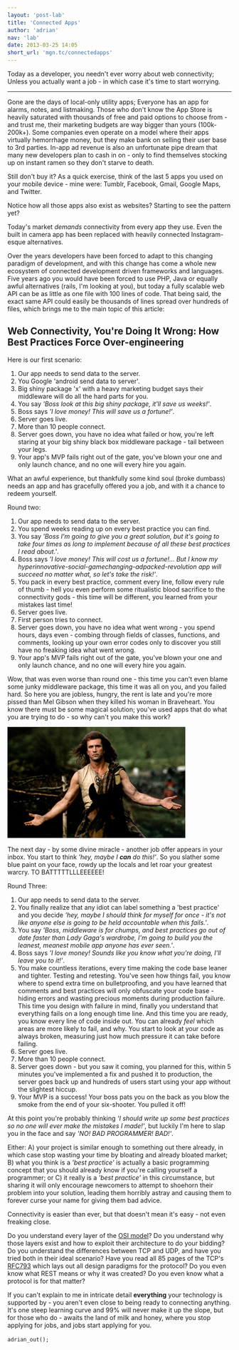 ```yaml
---
layout: 'post-lab'
title: 'Connected Apps'
author: 'adrian'
nav: 'lab'
date: 2013-03-25 14:05
short_url: 'mgn.tc/connectedapps'
---
```

Today as a developer, you needn't ever worry about web connectivity;
Unless you actually want a job - in which case it's time to start worrying.

---

Gone are the days of local-only utility apps; Everyone has an app for alarms, notes, and listmaking. Those who don't know the App Store is heavily saturated with thousands of free and paid options to choose from - and trust me, their marketing budgets are way bigger than yours (100k-200k+). Some companies even operate on a model where their apps virtually hemorrhage money, but they make bank on selling their user base to 3rd parties. In-app ad revenue is also an unfortunate pipe dream that many new developers plan to cash in on - only to find themselves stocking up on instant ramen so they don't starve to death.

Still don't buy it? As a quick exercise, think of the last 5 apps you used on your mobile device - mine were: Tumblr, Facebook, Gmail, Google Maps, and Twitter.

Notice how all those apps also exist as websites? Starting to see the pattern yet?

Today's market *demands* connectivity from every app they use. Even the built in camera app has been replaced with heavily connected Instagram-esque alternatives.

Over the years developers have been forced to adapt to this changing paradigm of development, and with this change has come a whole new ecosystem of connected development driven frameworks and languages. Five years ago you would have been forced to use PHP, Java or equally awful alternatives (rails, I'm looking at you), but today a fully scalable web API can be as little as one file with 100 lines of code. That being said, the exact same API could easily be thousands of lines spread over hundreds of files, which brings me to the main topic of this article:

## Web Connectivity, You're Doing It Wrong: How Best Practices Force Over-engineering

Here is our first scenario:

1. Our app needs to send data to the server.
2. You Google 'android send data to server'.
3. Big shiny package 'x' with a heavy marketing budget says their middleware will do all the hard parts for you.
4. You say *'Boss look at this big shiny package, it'll save us weeks!'*.
5. Boss says *'I love money! This will save us a fortune!'*.
5. Server goes live.
6. More than 10 people connect.
7. Server goes down, you have no idea what failed or how, you're left staring at your big shiny black box middleware package - tail between your legs.
8. Your app's MVP fails right out of the gate, you've blown your one and only launch chance, and no one will every hire you again.

What an awful experience, but thankfully some kind soul (broke dumbass) needs an app and has gracefully offered you a job, and with it a chance to redeem yourself.

Round two:

1. Our app needs to send data to the server.
2. You spend weeks reading up on every best practice you can find.
3. You say *'Boss I'm going to give you a great solution, but it's going to take four times as long to implement because of all these best practices I read about.'*.
4. Boss says *'I love money! This will cost us a fortune!... But I know my hyperinnovative-social-gamechanging-adpacked-revolution app will succeed no matter what, so let's take the risk!'*.
5. You pack in every best practice, comment every line, follow every rule of thumb - hell you even perform some ritualistic blood sacrifice to the connectivity gods - this time will be different, you learned from your mistakes last time!
6. Server goes live.
7. First person tries to connect.
8. Server goes down, you have no idea what went wrong - you spend hours, days even - combing through fields of classes, functions, and comments, looking up your own error codes only to discover you still have no freaking idea what went wrong.
9. Your app's MVP fails right out of the gate, you've blown your one and only launch chance, and no one will every hire you again.

Wow, that was even worse than round one - this time you can't even blame some junky middleware package, this time it was all on you, and you failed hard. So here you are jobless, hungry, the rent is late and you're more pissed than Mel Gibson when they killed his woman in Braveheart. You know there must be some magical solution; you've used apps that do what you are trying to do - so why can't you make this work?

![Not a happy man](braveheart.jpg)

The next day - by some divine miracle - another job offer appears in your inbox. You start to think *'hey, maybe I **can** do this!'*. So you slather some blue paint on your face, rowdy up the locals and let roar your greatest warcry. TO BATTTTTLLLEEEEEE!

Round Three:

1. Our app needs to send data to the server.
2. You finally realize that any idiot can label something a 'best practice' and you decide *'hey, maybe I should think for myself for once - it's not like anyone else is going to be held accountable when this fails.'*.
3. You say *'Boss, middleware is for chumps, and best practices go out of date faster than Lady Gaga's wardrobe, I'm going to build you the leanest, meanest mobile app anyone has ever seen.'*.
4. Boss says *'I love money! Sounds like you know what you're doing, I'll leave you to it!'*.
5. You make countless iterations, every time making the code base leaner and tighter. Testing and retesting. You've seen how things fail, you know where to spend extra time on bulletproofing, and you have learned that comments and best practices will only obfuscate your code base - hiding errors and wasting precious moments during production failure. This time you design with failure in mind, finally you understand that everything fails on a long enough time line. And this time you are ready, you know every line of code inside out. You can already *feel* which areas are more likely to fail, and why.  You start to look at your code as always broken, measuring just how much pressure it can take before failing.
6. Server goes live.
7. More than 10 people connect.
8. Server goes down - but you saw it coming, you planned for this, within 5 minutes you've implemented a fix and pushed it to production, the server goes back up and hundreds of users start using your app without the slightest hiccup.
9. Your MVP is a success! Your boss pats you on the back as you blow the smoke from the end of your six-shooter. You pulled it off!

At this point you're probably thinking *'I should write up some best practices so no one will ever make the mistakes I made!'*, but luckily I'm here to slap you in the face and say *'NO! BAD PROGRAMMER! BAD!'*.

Either:
A) your project is similar enough to something out there already, in which case stop wasting your time by bloating and already bloated market;
B) what you think is a *'best practice'* is actually a basic programming concept that you should already know if you're calling yourself a programmer; or
C) it really is a *'best practice'* in this circumstance, but sharing it will only encourage newcomers to attempt to shoehorn their problem into your solution, leading them horribly astray and causing them to forever curse your name for giving them bad advice.

Connectivity is easier than ever, but that doesn't mean it's easy - not even freaking close.

Do you understand every layer of the [OSI model](http://en.wikipedia.org/wiki/OSI_model)?
Do you understand why those layers exist and how to exploit their architecture to do your bidding?
Do you understand the differences between TCP and UDP, and have you tried both in their ideal scenario?
Have you read all 85 pages of the TCP's [RFC793](http://www.ietf.org/rfc/rfc793.txt) which lays out all design paradigms for the protocol?
Do you even know what REST means or why it was created?
Do you even know what a protocol is for that matter?

If you can't explain to me in intricate detail **everything** your technology is supported by - you aren't even close to being ready to connecting anything. It's one steep learning curve and 99% will never make it up the slope, but for those who do - awaits the land of milk and honey, where you stop applying for jobs, and jobs start applying for you.

`adrian_out();`